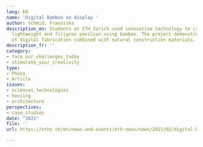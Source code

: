 ```yaml
---
lang: EN
name: 'Digital Bamboo on display '
author: Schmid, Franziska
description_en: Students at ETH Zurich used innovative technology to create an extremely
  lightweight and filigree pavilion using bamboo. The project demonstrates the possibilities
  of digital fabrication combined with natural construction materials.
description_fr: ''
category:
- face_our_challenges_today
- stimulate_your_creativity
type:
- Photo
- Article
issues:
- sciences_technologies
- housing
- architecture
perspectives:
- case_studies
date: "2021"
file: ''
url: https://ethz.ch/en/news-and-events/eth-news/news/2021/02/digital-bamboo-on-display.html

---
```

